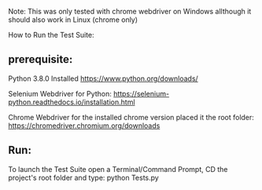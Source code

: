 Note: This was only tested with chrome webdriver on Windows allthough it should also work in Linux (chrome only)

How to Run the Test Suite:

prerequisite:
-------------
Python 3.8.0 Installed https://www.python.org/downloads/

Selenium Webdriver for Python: https://selenium-python.readthedocs.io/installation.html

Chrome Webdriver for the installed chrome version placed it the root folder: https://chromedriver.chromium.org/downloads

Run:
--- 
To launch the Test Suite open a Terminal/Command Prompt, CD the project's root folder and type: 
python Tests.py 


